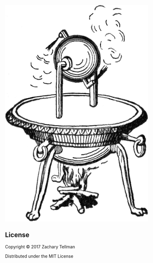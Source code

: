 ![](doc/aeolipile.png)

## License

Copyright © 2017 Zachary Tellman

Distributed under the MIT License